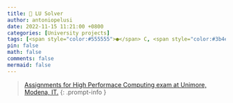 ```yaml
---
title: 🧮 LU Solver
author: antoniopelusi
date: 2022-11-15 11:21:00 +0800
categories: [University projects]
tags: [<span style="color:#555555">●</span> C, <span style="color:#3b4e3a">●</span> Cuda, <span style="color:#42781a">●</span> Makefile]
pin: false
math: false
comments: false
mermaid: false
---
```


[GithubLink]: https://github.com/antoniopelusi/lu-solver

> [Assignments for High Performace Computing exam at Unimore, Modena, IT.][GithubLink]
{: .prompt-info }